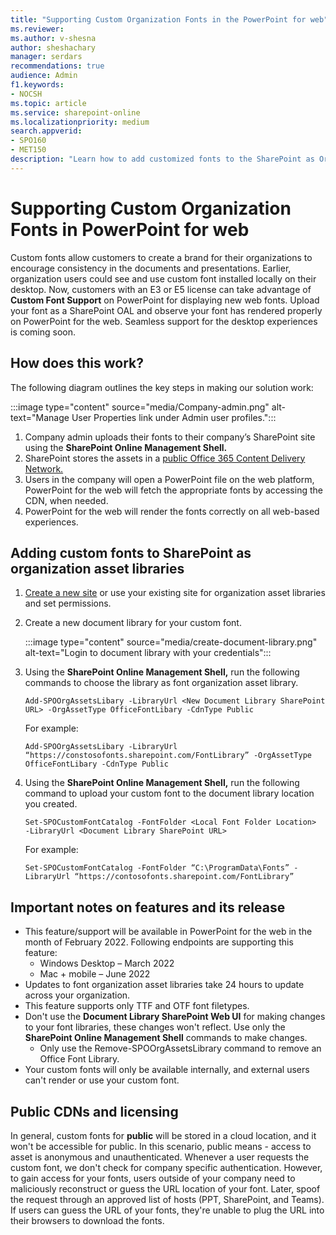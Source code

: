 ```yaml
---
title: "Supporting Custom Organization Fonts in the PowerPoint for web"
ms.reviewer: 
ms.author: v-shesna
author: sheshachary
manager: serdars
recommendations: true
audience: Admin
f1.keywords:
- NOCSH
ms.topic: article
ms.service: sharepoint-online
ms.localizationpriority: medium
search.appverid:
- SPO160
- MET150
description: "Learn how to add customized fonts to the SharePoint as Organization Asset Libraries."
---
```


# Supporting Custom Organization Fonts in PowerPoint for web 
Custom fonts allow customers to create a brand for their organizations to encourage consistency in the documents and presentations. Earlier, organization users could see and use custom font installed locally on their desktop. Now, customers with an E3 or E5 license can take advantage of <b>Custom Font Support</b> on PowerPoint for displaying new web fonts. Upload your font as a SharePoint OAL and observe your font has rendered properly on PowerPoint for the web. Seamless support for the desktop experiences is coming soon. 

## How does this work? 
The following diagram outlines the key steps in making our solution work: 

   :::image type="content" source="media/Company-admin.png" alt-text="Manage User Properties link under Admin user profiles.":::

1. Company admin uploads their fonts to their company’s SharePoint site using the <b>SharePoint Online Management Shell.</b>
2. SharePoint stores the assets in a [public Office 365 Content Delivery Network.](/microsoft-365/enterprise/use-microsoft-365-cdn-with-spo?view=o365-worldwide&preserve-view=true) 
3. Users in the company will open a PowerPoint file on the web platform, PowerPoint for the web will fetch the appropriate fonts by accessing the CDN, when needed. 
4. PowerPoint for the web will render the fonts correctly on all web-based experiences. 

## Adding custom fonts to SharePoint as organization asset libraries 
1. [Create a new site](https://support.microsoft.com/office/create-a-site-in-sharepoint-4d1e11bf-8ddc-499d-b889-2b48d10b1ce8) or use your existing site for organization asset libraries and set permissions. 
2. Create a new document library for your custom font.
  
   :::image type="content" source="media/create-document-library.png" alt-text="Login to document library with your credentials":::
3.	Using the <b>SharePoint Online Management Shell,</b> run the following commands to choose  the library as font organization asset library. 

      ```Add-SPOOrgAssetsLibary -LibraryUrl <New Document Library SharePoint URL> -OrgAssetType OfficeFontLibary -CdnType Public```
 
     For example: 

      ```Add-SPOOrgAssetsLibary -LibraryUrl “https://constosofonts.sharepoint.com/FontLibrary” -OrgAssetType OfficeFontLibary -CdnType Public``` 
 
4.	Using the <b>SharePoint Online Management Shell,</b> run the following command to upload your custom font to the document library location you created. 

     ```Set-SPOCustomFontCatalog -FontFolder <Local Font Folder Location>  -LibraryUrl <Document Library SharePoint URL> ```
 
     For example: 

     ```Set-SPOCustomFontCatalog -FontFolder “C:\ProgramData\Fonts” -LibraryUrl “https://contosofonts.sharepoint.com/FontLibrary” ```

## Important notes on features and its release
- This feature/support will be available in PowerPoint for the web in the month of February 2022. Following endpoints are supporting this feature: 
  - Windows Desktop – March 2022 
  - Mac + mobile – June 2022 
- Updates to font organization asset libraries take 24 hours to update across your organization. 
- This feature supports only TTF and OTF font filetypes. 
- Don't use the <b>Document Library SharePoint Web UI</b> for making changes to your font libraries, these changes won't reflect. Use only the <b>SharePoint Online Management Shell</b> commands to make changes.
  - Only use the Remove-SPOOrgAssetsLibrary command to remove an Office Font Library. 
- Your custom fonts will only be available internally, and external users can't render or use your custom font.

## Public CDNs and licensing 
In general, custom fonts for <b>public</b> will be stored in a cloud location, and it won't be accessible for public. In this scenario, public means - access to asset is anonymous and unauthenticated. Whenever a user requests the custom font, we don't check for company specific authentication. However, to gain access for your fonts, users outside of your company need to maliciously reconstruct or guess the URL location of your font. Later, spoof the request through an approved list of hosts (PPT, SharePoint, and Teams). If users can guess the URL of your fonts, they're unable to plug the URL into their browsers to download the fonts. 

